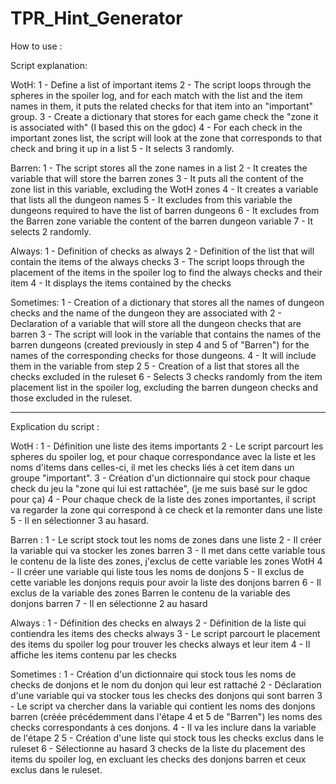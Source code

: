 # TPR_Hint_Generator

How to use :


Script explanation:

WotH:
1 - Define a list of important items
2 - The script loops through the spheres in the spoiler log, and for each match with the list and the item names in them, it puts the related checks for that item into an "important" group.
3 - Create a dictionary that stores for each game check the "zone it is associated with" (I based this on the gdoc)
4 - For each check in the important zones list, the script will look at the zone that corresponds to that check and bring it up in a list
5 - It selects 3 randomly.

Barren:
1 - The script stores all the zone names in a list
2 - It creates the variable that will store the barren zones
3 - It puts all the content of the zone list in this variable, excluding the WotH zones
4 - It creates a variable that lists all the dungeon names
5 - It excludes from this variable the dungeons required to have the list of barren dungeons
6 - It excludes from the Barren zone variable the content of the barren dungeon variable
7 - It selects 2 randomly.

Always:
1 - Definition of checks as always
2 - Definition of the list that will contain the items of the always checks
3 - The script loops through the placement of the items in the spoiler log to find the always checks and their item
4 - It displays the items contained by the checks

Sometimes:
1 - Creation of a dictionary that stores all the names of dungeon checks and the name of the dungeon they are associated with
2 - Declaration of a variable that will store all the dungeon checks that are barren
3 - The script will look in the variable that contains the names of the barren dungeons (created previously in step 4 and 5 of "Barren") for the names of the corresponding checks for those dungeons.
4 - It will include them in the variable from step 2
5 - Creation of a list that stores all the checks excluded in the ruleset
6 - Selects 3 checks randomly from the item placement list in the spoiler log, excluding the barren dungeon checks and those excluded in the ruleset.

----------------------------------------------------------------------------------------------------------------------------------------------------------------

Explication du script :

WotH :
1 - Définition une liste des items importants
2 - Le script parcourt les spheres du spoiler log, et pour chaque correspondance avec la liste et les
    noms d'items dans celles-ci, il met les checks liés à cet item dans un groupe "important".
3 - Création d'un dictionnaire qui stock pour chaque check du jeu la "zone qui lui est rattachée",
    (je me suis basé sur le gdoc pour ça)
4 - Pour chaque check de la liste des zones importantes, il script va regarder la zone qui correspond
    à ce check et la remonter dans une liste
5 - Il en sélectionner 3 au hasard.

Barren :
1 - Le script stock tout les noms de zones dans une liste
2 - Il créer la variable qui va stocker les zones barren
3 - Il met dans cette variable tous le contenu de la liste des zones, j'exclus de cette variable les
    zones WotH
4 - Il créer une variable qui liste tous les noms de donjons
5 - Il exclus de cette variable les donjons requis pour avoir la liste des donjons barren
6 - Il exclus de la variable des zones Barren le contenu de la variable des donjons barren
7 - Il en sélectionne 2 au hasard

Always :
1 - Définition des checks en always
2 - Définition de la liste qui contiendra les items des checks always
3 - Le script parcourt le placement des items du spoiler log pour trouver les checks always et leur item
4 - Il affiche les items contenu par les checks

Sometimes :
1 - Création d'un dictionnaire qui stock tous les noms de checks de donjons et le nom du donjon qui
    leur est rattaché
2 - Déclaration d'une variable qui va stocker tous les checks des donjons qui sont barren
3 - Le script va chercher dans la variable qui contient les noms des donjons barren (créée précédemment
    dans l'étape 4 et 5 de "Barren") les noms des checks correspondants à ces donjons.
4 - Il va les inclure dans la variable de l'étape 2
5 - Création d'une liste qui stock tous les checks exclus dans le ruleset
6 - Sélectionne au hasard 3 checks de la liste du placement des items du spoiler log, en excluant les
    checks des donjons barren et ceux exclus dans le ruleset.
